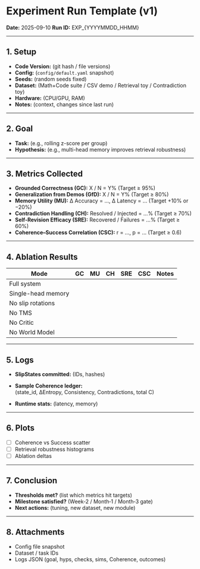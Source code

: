 # Experiment Run Template (v1)
**Date:** 2025-09-10
**Run ID:** EXP_{YYYYMMDD_HHMM}

---

## 1. Setup

- **Code Version:** (git hash / file versions)
- **Config:** (`config/default.yaml` snapshot)
- **Seeds:** (random seeds fixed)
- **Dataset:** (Math+Code suite / CSV demo / Retrieval toy / Contradiction toy)
- **Hardware:** (CPU/GPU, RAM)
- **Notes:** (context, changes since last run)

---

## 2. Goal

- **Task:** (e.g., rolling z-score per group)
- **Hypothesis:** (e.g., multi-head memory improves retrieval robustness)

---

## 3. Metrics Collected

- **Grounded Correctness (GC):** X / N = Y% (Target ≥ 95%)
- **Generalization from Demos (GfD):** X / N = Y% (Target ≥ 80%)
- **Memory Utility (MU):** Δ Accuracy = …, Δ Latency = … (Target +10% or −20%)
- **Contradiction Handling (CH):** Resolved / Injected = …% (Target ≥ 70%)
- **Self-Revision Efficacy (SRE):** Recovered / Failures = …% (Target ≥ 60%)
- **Coherence–Success Correlation (CSC):** r = …, p = … (Target ≥ 0.6)

---

## 4. Ablation Results

| Mode                  | GC   | MU   | CH   | SRE  | CSC  | Notes |
|-----------------------|------|------|------|------|------|-------|
| Full system           |      |      |      |      |      |       |
| Single-head memory    |      |      |      |      |      |       |
| No slip rotations     |      |      |      |      |      |       |
| No TMS                |      |      |      |      |      |       |
| No Critic             |      |      |      |      |      |       |
| No World Model        |      |      |      |      |      |       |

---

## 5. Logs

- **SlipStates committed:** (IDs, hashes)
- **Sample Coherence ledger:**  
  (state_id, ΔEntropy, Consistency, Contradictions, total C)

- **Runtime stats:** (latency, memory)

---

## 6. Plots

- [ ] Coherence vs Success scatter
- [ ] Retrieval robustness histograms
- [ ] Ablation deltas

---

## 7. Conclusion

- **Thresholds met?** (list which metrics hit targets)
- **Milestone satisfied?** (Week‑2 / Month‑1 / Month‑3 gate)
- **Next actions:** (tuning, new dataset, new module)

---

## 8. Attachments

- Config file snapshot
- Dataset / task IDs
- Logs JSON (goal, hyps, checks, sims, Coherence, outcomes)
